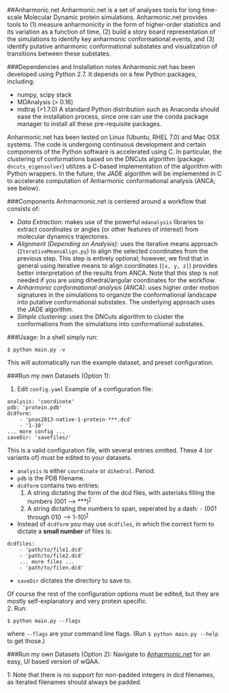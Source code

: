 ##Anharmonic.net
Anharmonic.net is a set of analyses tools for long time-scale Molecular Dynamic protein simulations. Anharmonic.net provides tools to (1) measure anharmonicity in the form of higher-order statistics and its variation as a function of time, (2) build a story board representation of the simulations to identify key anharmonic conformational events, and (3) identify putative anharmonic conformational substates and visualization of transitions between these substates.

###Dependencies and Installation notes
Anharmonic.net has been developed using Python 2.7. It depends on a few Python packages, including:
* numpy, scipy stack
* MDAnalysis (> 0.16)
* mdtraj (>1.7.0)
A standard Python distribution such as Anaconda should ease the installation process, since one can use the conda package manager to install all these pre-requisite packages.


Anharmonic.net has been tested on Linux (Ubuntu, RHEL 7.0) and Mac OSX systems. The code is undergoing continuous development and certain components of the Python software is accelerated using C. In particular, the clustering of conformations based on the DNCuts algorithm (package: `dncuts_eigensolver`) utilizes a C-based implementation of the algorithm with Python wrappers. In the future, the JADE algorithm will be implemented in C to accelerate computation of Anharmonic conformational analysis (ANCA; see below).

###Components
Anhmarmonic.net is centered around a workflow that consists of:
* *Data Extraction*: makes use of the powerful `mdanalysis` libraries to extract coordinates or angles (or other features of interest) from molecular dynamics trajectories.
* *Alignment (Depending on Analysis)*: uses the iterative means approach (`IterativeMeansAlign.py`) to align the selected coordinates from the previous step. This step is entirely optional; however, we find that in general using iterative means to align coordinates (`[x, y, z]`) provides better interpretation of the results from ANCA. Note that this step is not needed if you are using dihedral/angular coordinates for the workflow.
* *Anharmonic conformational analysis (ANCA)*: uses higher order motion signatures in the simulations to organize the conformational landscape into putative conformational substates. The underlying approach uses the JADE algorithm.
* *Simple clustering*: uses the DNCuts algorithm to cluster the conformations from the simulations into conformational substates. 


###Usage:
In a shell simply run:
```
$ python main.py -v
```
This will automatically run the example dataset, and preset configuration.

###Run my own Datasets (Option 1):
1. Edit `config.yaml`
Example of a configuration file:
```
analysis: 'coordinate'
pdb: 'protein.pdb'
dcdform:
    - 'pnas2013-native-1-protein-***.dcd'
    - '1-10'
... more config ...
saveDir: 'savefiles/'
```
This is a valid configuration file, with several entries omitted.  These 4 (or variants of) must be edited to your datasets.
* `analysis` is either `coordinate` or `dihedral`. Period.
* `pdb` is the PDB filename.
* `dcdform` contains two entries:
    1. A string dictating the form of the dcd files, with asterisks filling the numbers (001 --> ***)<sup>[1](#myfootnote1)</sup>
    2. A string dictating the numbers to span, seperated by a dash: `-` (001 through 010 --> 1-10)<sup>[1](#myfootnote1)</sup>
* Instead of `dcdform` you may use `dcdfiles`, in which the correct form to dictate a **small number** of files is:
```
dcdfiles:
    - 'path/to/file1.dcd'
    - 'path/to/file2.dcd'
    ... more files ...
    - 'path/to/filen.dcd'
```
* `saveDir` dictates the directory to save to.

Of course the rest of the configuration options must be edited, but they are mostly self-explanatory and very protein specific.  
2. Run:
```
$ python main.py --flags
```
where `--flags` are your command line flags. (Run `$ python main.py --help` to get those.)

###Run my own Datasets (Option 2):
Navigate to [Anharmonic.net](http://www.anharmonic.net) for an easy, UI based version of wQAA.

<a name="myfootnote1">1</a>: Note that there is no support for non-padded integers in dcd filenames, as iterated filenames should always be padded.
